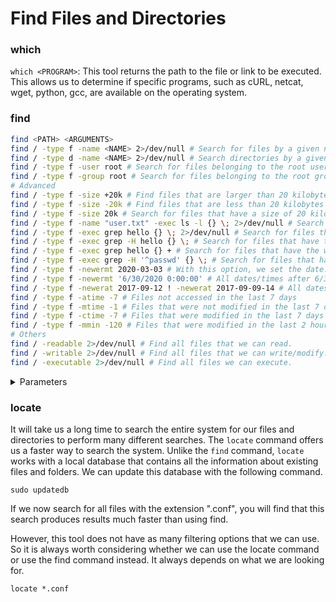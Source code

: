 # Find Files and Directories

### which

`which <PROGRAM>`: This tool returns the path to the file or link to be executed. This allows us to determine if specific programs, such as cURL, netcat, wget, python, gcc, are available on the operating system.

### find

```bash
find <PATH> <ARGUMENTS>
find / -type f -name <NAME> 2>/dev/null # Search for files by a given name.
find / -type d -name <NAME> 2>/dev/null # Search directories by a given name.
find / -type f -user root # Search for files belonging to the root user.
find / -type f -group root # Search for files belonging to the root group.
# Advanced
find / -type f -size +20k # Find files that are larger than 20 kilobytes (c=bytes,k=kilobytes,m=megabytes,g=giga)
find / -type f -size -20k # Find files that are less than 20 kilobytes in size.
find / -type f -size 20k # Search for files that have a size of 20 kilobytes.
find / -type f -name "user.txt" -exec ls -l {} \; 2>/dev/null # Search for the user.txt that if found, execute a ls -l
find / -type f -exec grep hello {} \; 2>/dev/null # Search for files that have the word "hello" in them
find / -type f -exec grep -H hello {} \; # Search for files that have the word "hello" in them and display the filenames.
find / -type f -exec grep hello {} + # Search for files that have the word "hello" in them and display the filenames.
find / -type f -exec grep -H '^passwd' {} \; # Search for files that have in their contents a line beginning with: passwd
find / -type f -newermt 2020-03-03 # With this option, we set the date. Only files newer than the specified date will be presented.
find / -type f -newermt '6/30/2020 0:00:00' # All dates/times after 6/30/2020 0:00:00 will be considered as a condition to search for)
find / -type f -newerat 2017-09-12 ! -newerat 2017-09-09-14 # All dates before 2017-09-12 will be excluded; all dates after 2017-09-14 will be excluded, so only 2017-09-13 remains as a date to search).
find / -type f -atime -7 # Files not accessed in the last 7 days
find / -type f -mtime -1 # Files that were not modified in the last 7 days
find / -type f -ctime -7 # Files that were modified in the last 7 days
find / -type f -mmin -120 # Files that were modified in the last 2 hours (120 minutes)
# Others
find / -readable 2>/dev/null # Find all files that we can read.
find / -writable 2>/dev/null # Find all files that we can write/modify.
find / -executable 2>/dev/null # Find all files we can execute.
```

<details>

<summary>Parameters</summary>

* `-name <NAME>` : Search for a specific name. We can include asterisks. Example: `find / -name '*pass*' 2>/dev/null`.
* `-type <TYPE>` : Specify the type of object. The most common are: `f` for file, `d` for directory, `l` for symbolic link and `s` for socket.
* `-size <PREFIX><NUM>n[cwbkMG]`
  * `<PREFIX>` : Can be a `+` (greater than this much size) or a `-` (less than this much size).
  * `<NUM>` : Number.
  * `n[cwbkMG]` : Specify the size type. The most usual will be `c` (bytes).

</details>

### locate

It will take us a long time to search the entire system for our files and directories to perform many different searches. The `locate` command offers us a faster way to search the system. Unlike the `find` command, `locate` works with a local database that contains all the information about existing files and folders. We can update this database with the following command.

```
sudo updatedb
```

If we now search for all files with the extension ".conf", you will find that this search produces results much faster than using find.

However, this tool does not have as many filtering options that we can use. So it is always worth considering whether we can use the locate command or use the find command instead. It always depends on what we are looking for.

```
locate *.conf
```
